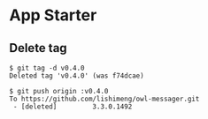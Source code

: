 # App Starter
 
Delete tag
---

```shell
$ git tag -d v0.4.0
Deleted tag 'v0.4.0' (was f74dcae)

$ git push origin :v0.4.0
To https://github.com/lishimeng/owl-messager.git
 - [deleted]         3.3.0.1492
```
